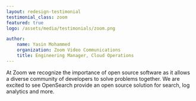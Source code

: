 ```yaml
---
layout: redesign-testimonial
testimonial_class: zoom
featured: true
logo: /assets/media/testimonials/zoom.png

author: 
    name: Yasin Mohammed
    organization: Zoom Video Communications
    title: Engineering Manager, Cloud Operations
---
```


At Zoom we recognize the importance of open source software as it allows a diverse community of developers to solve problems together. We are excited to see OpenSearch provide an open source solution for search, log analytics and more.